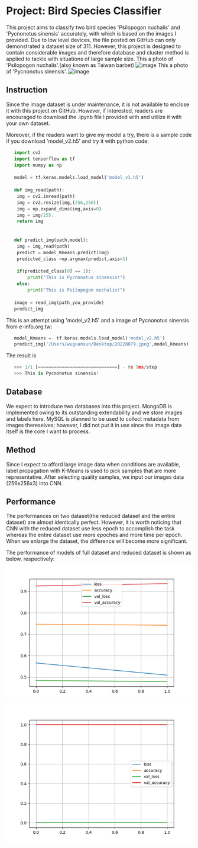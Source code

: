 # Project: Bird Species Classifier
This project aims to classify two bird species 'Psilopogon nuchalis' and 'Pycnonotus sinensis' accurately, with which is based on the images I provided. Due to low level devices, the file posted on GitHub can only demonstrated a dataset size of 311. However, this project is designed to contain considerable images and therefore database and cluster method is applied to tackle with situations of large sample size.
This a photo of 'Psilopogon nuchalis'.(also known as Taiwan barbet)
![image](6B1A0315.JPG)
This a photo of 'Pycnonotus sinensis'.
![image](6B1A2900.JPG)

## Instruction
Since the image dataset is under maintenance, it is not available to enclose it with this project on GitHub. However, if interested, readers are encouraged to download the .ipynb file I provided with and utilize it with your own dataset. 

Moreover, if the readers want to give my model a try, there is a sample code if you download 'model_v2.h5' and try it with python code:
```py
   import cv2
   import tensorflow as tf
   import numpy as np
   
   model = tf.keras.models.load_model('model_v1.h5')
   
   def img_read(path):
    img = cv2.imread(path)
    img = cv2.resize(img,(256,256))
    img = np.expand_dims(img,axis=0)
    img = img/255.
    return img


   def predict_img(path,model):
    img = img_read(path)
    predict = model_Kmeans.predict(img)
    predicted_class =np.argmax(predict,axis=1)

    if(predicted_class[0] == 1):
        print("This is Pycnonotus sinensis!")
    else:
        print("This is Psilopogon nuchalis!")
   
   image = read_img(path_you_provide)
   predict_img
```
This is an attempt using 'model_v2.h5' and a image of Pycnonotus sinensis from e-info.org.tw:
```py
   model_Kmeans =  tf.keras.models.load_model('model_v2.h5')
   predict_img('/Users/wuguanxun/Desktop/20228079.jpeg',model_Kmeans)
```
The result is 
```py
   >>> 1/1 [==============================] - 0s 9ms/step
   >>> This is Pycnonotus sinensis!
```
## Database
We expect to introduce two databases into this project. MongoDB is implemented owing to its outstanding extendability and we store images and labels here. MySQL is planned to be used to collect metadata from images thereselves; however, I did not put it in use since the image data itself is the core I want to process.

## Method
Since I expect to afford large image data when conditions are available, label propagation with K-Means is used to pick samples that are more representative. After selecting quality samples, we input our images data (256x256x3) into CNN.

## Performance
The performances on two dataset(the reduced dataset and the entire dataset) are almost identically perfect. However, it is worth noticing that CNN with the reduced dataset use less epoch to accomplish the task whereas the entire dataset use more epoches and more time per epoch. When we enlarge the dataset, the difference will become more significant.

The performance of models of full dataset and reduced dataset is shown as below, respectively:
![image](model1.png)
![image](model2.png)
